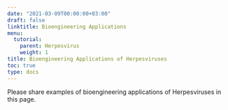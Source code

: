 ```yaml
---
date: "2021-03-09T00:00:00+03:00"
draft: false
linktitle: Bioengineering Applications
menu:
  tutorial:
    parent: Herpesvirus
    weight: 1
title: Bioengineering Applications of Herpesviruses
toc: true
type: docs
---
```


Please share examples of bioengineering applications of Herpesviruses in this page.
